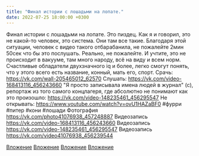 ```yaml
---
title: "Финал истории с лошадьми на лопате."
date: 2022-07-25 18:00:00 +0300
---
```


Финал истории с лошадьми на лопате.
Это пиздец.
Как я и говорил, это не какой-то человек, это система. Они там все такие.
Благодаря этой ситуации, человек с видео такого отбарабанила, не пожалейте 2мин 50сек что бы это послушать. Реально, не пожалейте.
И учтите, это не происходит в вакууме, там много народу, всё на виду и всем норм.
Счастливые обладатели двухзначного iq и более, легко смогут понять, что у этого всего есть название, конный, мать его, спорт.
Срачь:
https://vk.com/wall-205465012_62570
Слушать:
https://vk.com/video-168413116_456243660
"Я просто записывала имена людей в журнал" (с), репортаж из того самого концлагеря, где абсолютно не понимают как это произошло:
https://vk.com/video-148235461_456295547
Не открывать:
https://www.youtube.com/watch?v=ovU1HAZaBF0
#фурри #питер #кони #лошади
Фотография
https://vk.com/photo41076938_457248887
Видеозапись
https://vk.com/video-168413116_456243660
Видеозапись
https://vk.com/video-148235461_456295547
Видеозапись
https://vk.com/video41076938_456239544

[Вложение](https://vk.com/photo41076938_457248887)
[Вложение](https://vk.com/video-168413116_456243660)
[Вложение](https://vk.com/video-148235461_456295547)
[Вложение](https://vk.com/video41076938_456239544)
